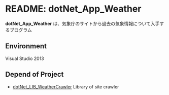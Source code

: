 README: dotNet_App_Weather
======
**dotNet_App_Weather** は、気象庁のサイトから過去の気象情報について入手するプログラム

## Environment
Visual Studio 2013

## Depend of Project
* [dotNet_LIB_WeatherCrawler](https://github.com/thashizume/dotNet_Lib_WeatherCrawler/) Library of site crawler


